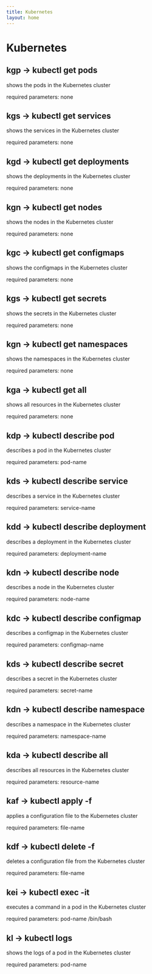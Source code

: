 ```yaml
---
title: Kubernetes
layout: home
---
```


# Kubernetes

## kgp -> kubectl get pods

shows the pods in the Kubernetes cluster

required parameters: none

## kgs -> kubectl get services

shows the services in the Kubernetes cluster

required parameters: none

## kgd -> kubectl get deployments

shows the deployments in the Kubernetes cluster

required parameters: none

## kgn -> kubectl get nodes

shows the nodes in the Kubernetes cluster

required parameters: none

## kgc -> kubectl get configmaps

shows the configmaps in the Kubernetes cluster

required parameters: none

## kgs -> kubectl get secrets

shows the secrets in the Kubernetes cluster

required parameters: none

## kgn -> kubectl get namespaces

shows the namespaces in the Kubernetes cluster

required parameters: none

## kga -> kubectl get all

shows all resources in the Kubernetes cluster

required parameters: none

## kdp -> kubectl describe pod

describes a pod in the Kubernetes cluster

required parameters: pod-name

## kds -> kubectl describe service

describes a service in the Kubernetes cluster

required parameters: service-name

## kdd -> kubectl describe deployment

describes a deployment in the Kubernetes cluster

required parameters: deployment-name

## kdn -> kubectl describe node

describes a node in the Kubernetes cluster

required parameters: node-name

## kdc -> kubectl describe configmap

describes a configmap in the Kubernetes cluster

required parameters: configmap-name

## kds -> kubectl describe secret

describes a secret in the Kubernetes cluster

required parameters: secret-name

## kdn -> kubectl describe namespace

describes a namespace in the Kubernetes cluster

required parameters: namespace-name

## kda -> kubectl describe all

describes all resources in the Kubernetes cluster

required parameters: resource-name

## kaf -> kubectl apply -f

applies a configuration file to the Kubernetes cluster

required parameters: file-name

## kdf -> kubectl delete -f

deletes a configuration file from the Kubernetes cluster

required parameters: file-name

## kei -> kubectl exec -it

executes a command in a pod in the Kubernetes cluster

required parameters: pod-name /bin/bash

## kl -> kubectl logs

shows the logs of a pod in the Kubernetes cluster

required parameters: pod-name

